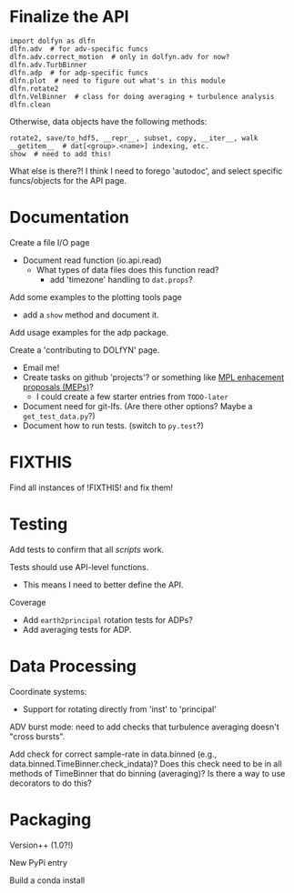 Finalize the API
===================

    import dolfyn as dlfn
    dlfn.adv  # for adv-specific funcs
    dlfn.adv.correct_motion  # only in dolfyn.adv for now?
    dlfn.adv.TurbBinner
    dlfn.adp  # for adp-specific funcs
    dlfn.plot  # need to figure out what's in this module
    dlfn.rotate2
    dlfn.VelBinner  # class for doing averaging + turbulence analysis
    dlfn.clean

Otherwise, data objects have the following methods:

    rotate2, save/to_hdf5, __repr__, subset, copy, __iter__, walk
    __getitem__  # dat[<group>.<name>] indexing, etc.
    show  # need to add this!
    
What else is there?! I think I need to forego 'autodoc', and select specific funcs/objects for the API page.


Documentation
====


Create a file I/O page
- Document read function (io.api.read)
  - What types of data files does this function read?
    - add 'timezone' handling to `dat.props`?

Add some examples to the plotting tools page
- add a ``show`` method and document it.

Add usage examples for the adp package.

Create a 'contributing to DOLfYN' page.
- Email me!
- Create tasks on github 'projects'? or something like [MPL enhacement proposals (MEPs)](https://matplotlib.org/devel/MEP/index.html)?
  - I could create a few starter entries from `TODO-later`
- Document need for git-lfs. (Are there other options? Maybe a `get_test_data.py`?)
- Document how to run tests. (switch to `py.test`?)

FIXTHIS
=======

Find all instances of !FIXTHIS! and fix them!

Testing
======

Add tests to confirm that all *scripts* work.

Tests should use API-level functions.
- This means I need to better define the API.

Coverage
- Add `earth2principal` rotation tests for ADPs?
- Add averaging tests for ADP.

Data Processing
========

Coordinate systems:
- Support for rotating directly from 'inst' to 'principal'

ADV burst mode: need to add checks that turbulence averaging doesn't "cross bursts".

Add check for correct sample-rate in data.binned (e.g., data.binned.TimeBinner.check_indata)? Does this check need to be in all methods of TimeBinner that do binning (averaging)? Is there a way to use decorators to do this?

Packaging
===========

Version++ (1.0?!)

New PyPi entry

Build a conda install
